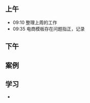 ## 上午
* 09:10 整理上周的工作
* 09:35 电商模板存在问题指正，记录
## 下午

## 案例


## 学习
* [](http://geek.csdn.net/news/detail/211220)
